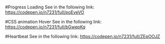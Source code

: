 #Progress Loading
See in the following link:
https://codepen.io/n7231/full/poEveVO

#CSS animation Hover
See in the following link:
https://codepen.io/n7231/full/bGwepKq

#Heartbeat
See in the following link:
https://codepen.io/n7231/full/ZEpOOJZ

